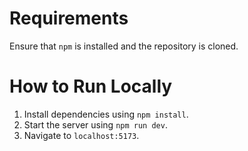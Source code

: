 # Requirements
Ensure that `npm` is installed and the repository is cloned.

# How to Run Locally
1. Install dependencies using `npm install`.
2. Start the server using `npm run dev`.
3. Navigate to `localhost:5173`.